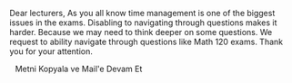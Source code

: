 Dear lecturers,
As you all know time management is one of the biggest issues in the exams. 
Disabling to navigating through questions makes it harder. Because we may need to think deeper on some questions. 
We request to ability navigate through questions like Math 120 exams. 
Thank you for your attention.

<textarea style="height: 0px; max-height: 0px; width: 0px; max-width: 0px; opacity: 0" id="textarea"> Dear lecturers,
As you all know time management is one of the biggest issues in the exams. 
Disabling to navigating through questions makes it harder. Because we may need to think deeper on some questions. 
We request to ability navigate through questions like Math 120 exams. 
Thank you for your attention.

</textarea> Metni Kopyala ve Mail'e Devam Et <script src="https://unpkg.com/@popperjs/core@2"></script> <script src="https://unpkg.com/tippy.js@6"></script> <script src="https://cdnjs.cloudflare.com/ajax/libs/clipboard.js/2.0.4/clipboard.min.js"></script> <script> document.addEventListener("DOMContentLoaded", function() { new ClipboardJS('#button'); tippy('#button', { trigger: 'click', }); document.getElementById('button').addEventListener('click', function() { setTimeout(function() { window.location.href = 'mailto:pasemra@metu.edu.tr,eduard@metu.edu.tr,osul@metu.edu.tr,benli@metu.edu.tr?subject=MATH260%20Exam'; }, 550); }); }); </script>
